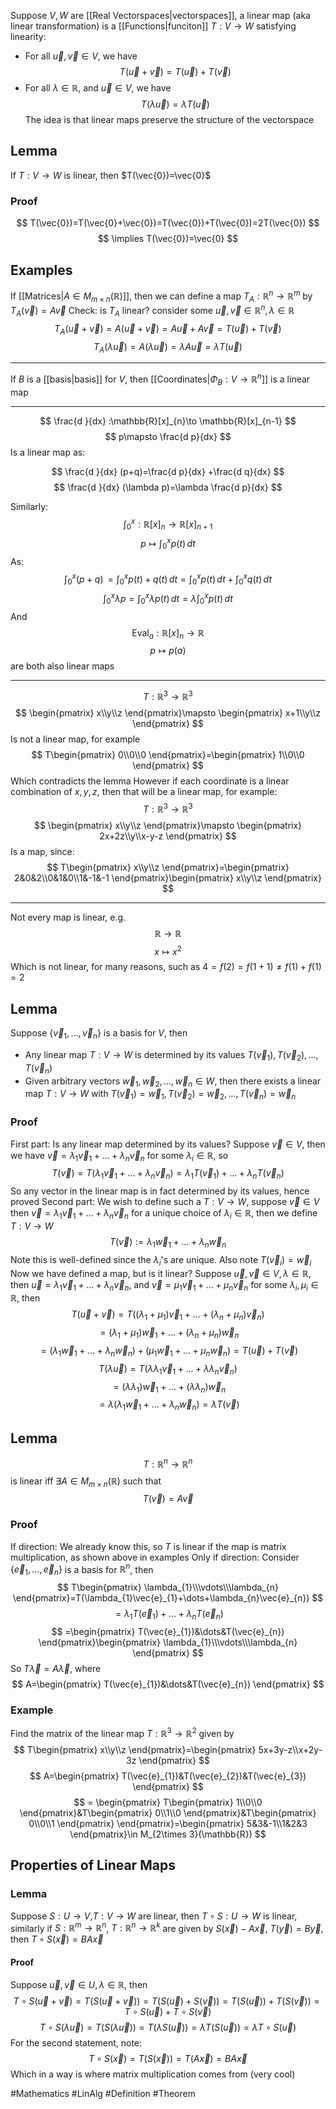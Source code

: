 Suppose $V,W$ are [[Real Vectorspaces|vectorspaces]], a linear map (aka linear transformation) is a [[Functions|funciton]] $T:V\to W$ satisfying linearity:
- For all $\vec{u},\vec{v}\in V$, we have
$$
T(\vec{u}+\vec{v})=T(\vec{u})+T(\vec{v})
$$
- For all $\lambda \in\mathbb{R}$, and $\vec{u}\in V$, we have
$$
T(\lambda \vec{u})=\lambda T(\vec{u})
$$
The idea is that linear maps preserve the structure of the vectorspace
## Lemma
If $T:V\to W$ is linear, then $T(\vec{0})=\vec{0}$
### Proof
$$
T(\vec{0})=T(\vec{0}+\vec{0})=T(\vec{0})+T(\vec{0})=2T(\vec{0})
$$
$$
\implies T(\vec{0})=\vec{0}
$$
## Examples
If [[Matrices|$A\in M_{m\times n}(\mathbb{R})$]], then we can define a map $T_{A}:\mathbb{R}^{n}\to \mathbb{R}^{m}$ by $T_{A}(\vec{v})=A\vec{v}$
Check: is $T_{A}$ linear? consider some $\vec{u},\vec{v}\in\mathbb{R}^{n},\lambda \in\mathbb{R}$
$$
T_{A}(\vec{u}+\vec{v})=A(\vec{u}+\vec{v})=A\vec{u}+A\vec{v}=T(\vec{u})+T(\vec{v})
$$
$$
T_{A}(\lambda \vec{u})=A(\lambda \vec{u})=\lambda A\vec{u}=\lambda T(\vec{u})
$$
___
If $B$ is a [[basis|basis]] for $V$, then [[Coordinates|$\Phi_{B}:V\to \mathbb{R}^{n}$]] is a linear map
___
$$
\frac{d }{dx} :\mathbb{R}[x]_{n}\to \mathbb{R}[x]_{n-1}
$$
$$
 p\mapsto \frac{d p}{dx} 
$$
Is a linear map as:

$$
\frac{d }{dx} (p+q)=\frac{d p}{dx} +\frac{d q}{dx} 
$$
$$
\frac{d }{dx} (\lambda p)=\lambda \frac{d p}{dx} 
$$


Similarly:
$$
\int _{0}^{x}:\mathbb{R}[x]_{n}\to \mathbb{R}[x]_{n+1}
$$
$$
p\mapsto \int _{0}^{x}p(t) \, dt 
$$
As:
$$
\int _{0}^{x}(p+q) \, =\int _{0}^{x} p(t)+q(t)\, dt =\int _{0}^{x}p(t) \, dt +\int _{0}^{x}q(t) \, dt 
$$
$$
\int _{0}^{x}\lambda p=\int _{0}^{x}\lambda p(t) \, dt=\lambda \int _{0}^{x}p(t) \, dt 
$$
And
$$
\text{Eval}_{a}:\mathbb{R}[x]_{n}\to \mathbb{R}
$$
$$
 p\mapsto p(a)
$$
are both also linear maps
___
$$
T:\mathbb{R}^{3}\to \mathbb{R}^{3}
$$
$$
 \begin{pmatrix}
x\\y\\z
\end{pmatrix}\mapsto \begin{pmatrix}
x+1\\y\\z
\end{pmatrix}
$$
Is not a linear map, for example
$$
T\begin{pmatrix}
0\\0\\0
\end{pmatrix}=\begin{pmatrix}
1\\0\\0
\end{pmatrix}
$$
Which contradicts the lemma
However if each coordinate is a linear combination of $x,y,z$, then that will be a linear map, for example:
$$
T:\mathbb{R}^{3}\to \mathbb{R}^{3}
$$
$$
 \begin{pmatrix}
x\\y\\z
\end{pmatrix}\mapsto \begin{pmatrix}
2x+2z\\y\\x-y-z
\end{pmatrix}
$$
Is a map, since:
$$
T\begin{pmatrix}
x\\y\\z
\end{pmatrix}=\begin{pmatrix}
2&0&2\\0&1&0\\1&-1&-1
\end{pmatrix}\begin{pmatrix}
x\\y\\z
\end{pmatrix}
$$
___
Not every map is linear, e.g.
$$
\mathbb{R}\to \mathbb{R}
$$
$$
 x\mapsto x^{2}
$$
Which is not linear, for many reasons, such as $4=f(2)=f(1+1)\neq f(1)+f(1)=2$
## Lemma
Suppose $\{ \vec{v}_{1},\dots,\vec{v}_{n} \}$ is a basis for $V$, then
- Any linear map $T:V\to W$ is determined by its values $T(\vec{v}_{1}),T(\vec{v}_{2}),\dots,T(\vec{v}_{n})$
- Given arbitrary vectors $\vec{w}_{1},\vec{w}_{2},\dots,\vec{w}_{n}\in W$, then there exists a linear map $T:V\to W$ with $T(\vec{v}_{1})=\vec{w}_{1},T(\vec{v}_{2})=\vec{w}_{2},\dots,T(\vec{v}_{n})=\vec{w}_{n}$ 
### Proof
First part:
Is any linear map determined by its values?
Suppose $\vec{v}\in V$, then we have $\vec{v}=\lambda_{1}\vec{v}_{1}+\dots+\lambda _{n}\vec{v}_{n}$ for some $\lambda_{i}\in\mathbb{R}$, so 
$$
T(\vec{v})=T(\lambda_{1}\vec{v}_{1}+\dots+\lambda _{n}\vec{v}_{n})=\lambda_{1}T(\vec{v}_{1})+\dots+\lambda_{n}T(\vec{v}_{n})
$$
So any vector in the linear map is in fact determined by its values, hence proved
Second part:
We wish to define such a $T:V\to W$, suppose $\vec{v}\in V$ then $\vec{v}=\lambda_{1}\vec{v}_{1}+\dots+\lambda _{n}\vec{v}_{n}$ for a unique choice of $\lambda_{i}\in\mathbb{R}$, then we define $T:V\to W$
$$
T(\vec{v}):=\lambda_{1}\vec{w}_{1}+\dots+\lambda_{n}\vec{w}_{n}
$$
Note this is well-defined since the $\lambda_{i}$'s are unique. Also note $T(\vec{v}_{i})=\vec{w}_{i}$
Now we have defined a map, but is it linear?
Suppose $\vec{u},\vec{v}\in V,\lambda \in\mathbb{R}$, then $\vec{u}=\lambda_{1}\vec{v}_{1}+\dots+\lambda_{n}\vec{v}_{n}$, and $\vec{v}=\mu_{1}\vec{v}_{1}+\dots+\mu_{n}\vec{v}_{n}$ for some $\lambda_{i},\mu_{i}\in\mathbb{R}$, then
$$
T(\vec{u}+\vec{v})=T((\lambda_{1}+\mu_{1})\vec{v}_{1}+\dots+(\lambda_{n}+\mu_{n})\vec{v}_{n})
$$
$$
= (\lambda_{1}+\mu_{1})\vec{w}_{1}+\dots+(\lambda_{n}+\mu_{n})\vec{w}_{n}
$$
$$
= (\lambda_{1}\vec{w}_{1}+\dots+\lambda_{n}\vec{w}_{n})+(\mu_{1}\vec{w}_{1}+\dots+\mu_{n}\vec{w}_{n})=T(\vec{u})+T(\vec{v})
$$
$$
T(\lambda \vec{u})=T(\lambda\lambda_{1}\vec{v}_{1}+\dots+\lambda\lambda_{n}\vec{v}_{n})
$$
$$
= (\lambda\lambda_{1})\vec{w}_{1}+\dots+(\lambda\lambda_{n})\vec{w}_{n}
$$
$$
=\lambda(\lambda_{1}\vec{w}_{1}+\dots+\lambda_{n}\vec{w}_{n})=\lambda T(\vec{v})
$$
## Lemma
$$
T:\mathbb{R}^{n}\to \mathbb{R}^{n}
$$
is linear iff $\exists A\in M_{m\times n}(\mathbb{R})$ such that
$$
T(\vec{v})=A\vec{v}
$$
### Proof
If direction:
We already know this, so $T$ is linear if the map is matrix multiplication, as shown above in examples
Only if direction:
Consider $\{ \vec{e}_{1},\dots, \vec{e}_{n}\}$ is a basis for $\mathbb{R}^{n}$, then
$$
T\begin{pmatrix}
\lambda_{1}\\\vdots\\\lambda_{n}
\end{pmatrix}=T(\lambda_{1}\vec{e}_{1}+\dots+\lambda_{n}\vec{e}_{n})
$$
$$
= \lambda_{1}T(\vec{e}_{1})+\dots+\lambda_{n}T(\vec{e}_{n})
$$
$$
 =\begin{pmatrix}
T(\vec{e}_{1})&\dots&T(\vec{e}_{n})
\end{pmatrix}\begin{pmatrix}
\lambda_{1}\\\vdots\\\lambda_{n}
\end{pmatrix}
$$
So $T\vec{\lambda}=A\vec{\lambda}$, where 
$$
A=\begin{pmatrix}
T(\vec{e}_{1})&\dots&T(\vec{e}_{n})
\end{pmatrix}
$$
### Example
Find the matrix of the linear map $T:\mathbb{R}^{3}\to \mathbb{R}^{2}$ given by
$$
T\begin{pmatrix}
x\\y\\z
\end{pmatrix}=\begin{pmatrix}
5x+3y-z\\x+2y-3z
\end{pmatrix}
$$
$$
A=\begin{pmatrix}
T(\vec{e}_{1})&T(\vec{e}_{2})&T(\vec{e}_{3})
\end{pmatrix}
$$
$$
= \begin{pmatrix}
T\begin{pmatrix}
1\\0\\0
\end{pmatrix}&T\begin{pmatrix}
0\\1\\0
\end{pmatrix}&T\begin{pmatrix}
0\\0\\1
\end{pmatrix}
\end{pmatrix}=\begin{pmatrix}
5&3&-1\\1&2&3
\end{pmatrix}\in M_{2\times 3}(\mathbb{R})
$$
## Properties of Linear Maps
### Lemma
Suppose $S:U\to V$,$T:V\to W$ are linear, then $T\circ S:U\to W$ is linear, similarly if $S:\mathbb{R}^m\to \mathbb{R}^{n}$, $T:\mathbb{R}^{n}\to \mathbb{R}^k$ are given by $S(\vec{x})-A\vec{x}$, $T(\vec{y})=B\vec{y}$, then $T\circ S(\vec{x})=BA\vec{x}$
#### Proof
Suppose $\vec{u},\vec{v}\in U,\lambda \in\mathbb{R}$, then
$$
T\circ S(\vec{u}+\vec{v})=T(S(\vec{u}+\vec{v}))=T(S(\vec{u})+S(\vec{v}))=T(S(\vec{u}))+T(S(\vec{v}))=T\circ S(\vec{u})+T\circ S(\vec{v})
$$
$$
T\circ S(\lambda \vec{u})=T(S(\lambda \vec{u}))=T(\lambda S(\vec{u}))=\lambda T(S(\vec{u}))=\lambda T\circ S(\vec{u})
$$
For the second statement, note:
$$
T\circ S(\vec{x})=T(S(\vec{x}))=T(A\vec{x})=BA\vec{x}
$$
Which in a way is where matrix multiplication comes from (very cool)

#Mathematics #LinAlg #Definition #Theorem 